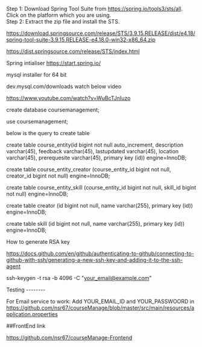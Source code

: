  
Step 1: Download Spring Tool Suite from https://spring.io/tools3/sts/all. Click on the platform which you are using.  
Step 2: Extract the zip file and install the STS.

https://download.springsource.com/release/STS/3.9.15.RELEASE/dist/e4.18/spring-tool-suite-3.9.15.RELEASE-e4.18.0-win32-x86_64.zip

https://dist.springsource.com/release/STS/index.html

Spring intialiser 
https://start.spring.io/

mysql installer for 64 bit 

dev.mysql.com/downloads
watch below video 

https://www.youtube.com/watch?v=WuBcTJnIuzo

create database coursemanagement;

use coursemanagement;

below is the query to create table 


create table course_entity(id bigint not null auto_increment, description varchar(45), feedback varchar(45), lastupdated varchar(45), location varchar(45), prerequesite varchar(45), primary key (id)) engine=InnoDB;

create table course_entity_creator (course_entity_id bigint not null, creator_id bigint not null) engine=InnoDB;

create table course_entity_skill (course_entity_id bigint not null, skill_id bigint not null) engine=InnoDB;

create table creator (id bigint not null, name varchar(255), primary key (id)) engine=InnoDB;

create table skill (id bigint not null, name varchar(255), primary key (id)) engine=InnoDB;

How to generate RSA key 

https://docs.github.com/en/github/authenticating-to-github/connecting-to-github-with-ssh/generating-a-new-ssh-key-and-adding-it-to-the-ssh-agent


ssh-keygen -t rsa -b 4096 -C "your_email@example.com"

Testing --------

For Email service to work: Add YOUR_EMAIL_ID and YOUR_PASSWOORD in <a>https://github.com/nsr67/courseManage/blob/master/src/main/resources/application.properties</a> 


##FrontEnd link

<a>https://github.com/nsr67/courseManage-Frontend</a>
